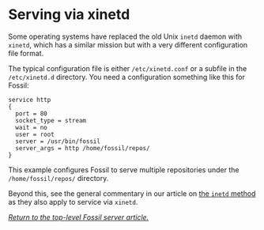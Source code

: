 # Serving via xinetd

Some operating systems have replaced the old Unix `inetd` daemon with
`xinetd`, which has a similar mission but with a very different
configuration file format.

The typical configuration file is either `/etc/xinetd.conf` or a subfile
in the `/etc/xinetd.d` directory. You need a configuration something
like this for Fossil:

    service http
    {
      port = 80
      socket_type = stream
      wait = no
      user = root
      server = /usr/bin/fossil
      server_args = http /home/fossil/repos/
    }

This example configures Fossil to serve multiple repositories under the
`/home/fossil/repos/` directory.

Beyond this, see the general commentary in our article on [the `inetd`
method](./inetd.md) as they also apply to service via `xinetd`.

*[Return to the top-level Fossil server article.](../)*
